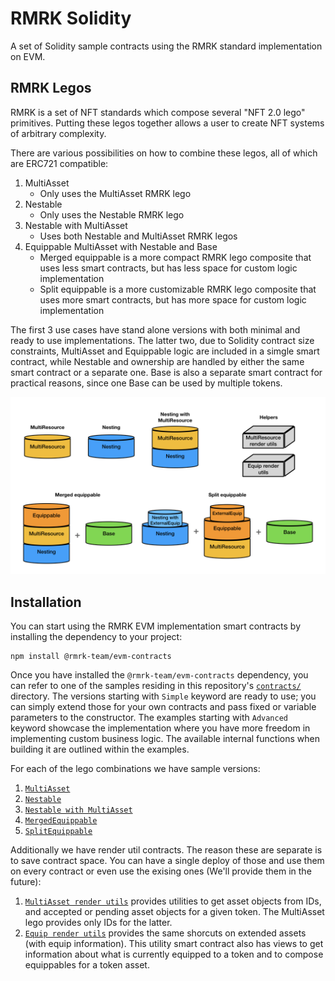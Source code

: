 # RMRK Solidity

A set of Solidity sample contracts using the RMRK standard implementation on EVM.

## RMRK Legos

RMRK is a set of NFT standards which compose several "NFT 2.0 lego" primitives. Putting these legos together allows a
user to create NFT systems of arbitrary complexity.

There are various possibilities on how to combine these legos, all of which are ERC721 compatible:

1. MultiAsset
    - Only uses the MultiAsset RMRK lego
2. Nestable
    - Only uses the Nestable RMRK lego
3. Nestable with MultiAsset
    - Uses both Nestable and MultiAsset RMRK legos
4. Equippable MultiAsset with Nestable and Base
    - Merged equippable is a more compact RMRK lego composite that uses less smart contracts, but has less space for
    custom logic implementation
    - Split equippable is a more customizable RMRK lego composite that uses more smart contracts, but has more space for
    custom logic implementation

The first 3 use cases have stand alone versions with both minimal and ready to use implementations. The latter two, due
to Solidity contract size constraints, MultiAsset and Equippable logic are included in a simgle smart contract, while
Nestable and ownership are handled by either the same smart contract or a separate one. Base is also a separate smart
contract for practical reasons, since one Base can be used by multiple tokens.

![RMRK Legos infographic](./RMRKLegoInfographics.png)


## Installation

You can start using the RMRK EVM implementation smart contracts by installing the dependency to your project:

```
npm install @rmrk-team/evm-contracts
```

Once you have installed the `@rmrk-team/evm-contracts` dependency, you can refer to one of the samples residing in this
repository's [`contracts/`](./contracts/README.md) directory. The versions starting with `Simple` keyword are ready to
use; you can simply extend those for your own contracts and pass fixed or variable parameters to the constructor. The
examples starting with `Advanced` keyword showcase the implementation where you have more freedom in implementing custom
business logic. The available internal functions when building it are outlined within the examples.

For each of the lego combinations we have sample versions:

1. [`MultiAsset`](./contracts/MultiAsset/README.md)
2. [`Nestable`](./contracts/Nestable/README.md)
3. [`Nestable with MultiAsset`](./contracts/NestableMultiAsset/README.md)
4. [`MergedEquippable`](./contracts/MergedEquippable/README.md)
5. [`SplitEquippable`](./contracts/SplitEquippable/README.md)

Additionally we have render util contracts. The reason these are separate is to save contract space. You can have a single deploy of those and use them on every contract or even use the exising ones (We'll provide them in the future):

1. [`MultiAsset render utils`](@rmrk-team/evm-contracts/contracts/RMRK/utils/RMRKMultiAssetRenderUtils.sol)
provides utilities to get asset objects from IDs, and accepted or pending asset objects for a given token. The
MultiAsset lego provides only IDs for the latter.
2. [`Equip render utils`](@rmrk-team/evm-contracts/contracts/RMRK/utils/RMRKEquipRenderUtils.sol) provides the same
shorcuts on extended assets (with equip information). This utility smart contract also has views to get information
about what is currently equipped to a token and to compose equippables for a token asset.